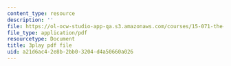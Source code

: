 ```yaml
---
content_type: resource
description: ''
file: https://ol-ocw-studio-app-qa.s3.amazonaws.com/courses/15-071-the-analytics-edge-spring-2017/a21d6ac42e8b2bb03204d4a50660a026_0x4PfWpy-ls.pdf
file_type: application/pdf
resourcetype: Document
title: 3play pdf file
uid: a21d6ac4-2e8b-2bb0-3204-d4a50660a026
---
```

